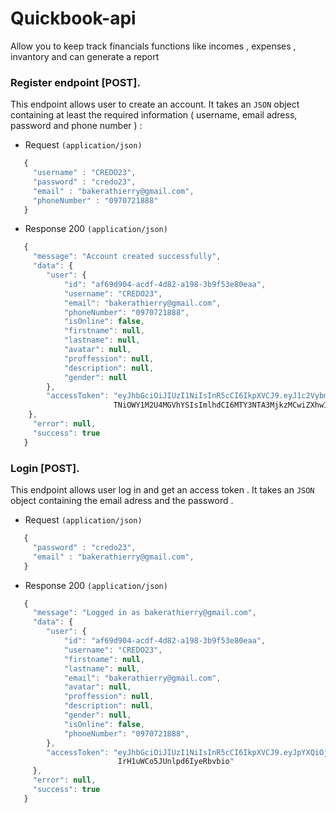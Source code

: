 # Quickbook-api
Allow you to keep track financials functions like incomes , expenses , invantory and can generate a report

### Register endpoint [POST].
This endpoint allows user to create an account. It takes an `JSON` object containing at least the required information ( username, email adress, password and phone number ) : 

+ Request `(application/json)`
```javascript
   {
     "username" : "CREDO23",
     "password" : "credo23",
     "email" : "bakerathierry@gmail.com",
     "phoneNumber" : "0970721888"
   }
```

+ Response 200 `(application/json)`
```javascript
   {
     "message": "Account created successfully",
     "data": {
        "user": {
            "id": "af69d904-acdf-4d82-a198-3b9f53e80eaa",
            "username": "CREDO23",
            "email": "bakerathierry@gmail.com",
            "phoneNumber": "0970721888",
            "isOnline": false,
            "firstname": null,
            "lastname": null,
            "avatar": null,
            "proffession": null,
            "description": null,
            "gender": null
        },
        "accessToken": "eyJhbGciOiJIUzI1NiIsInR5cCI6IkpXVCJ9.eyJ1c2VybmFtZSI6IkNSRURPMjMiLCJpZCI6ImFmNjlkOTA0LWFjZGYtNGQ4Mi1hMTk4L
                       TNiOWY1M2U4MGVhYSIsImlhdCI6MTY3NTA3MjkzMCwiZXhwIjoxNjc1Njc3NzMwfQ._XBbWYwG7go19hNrkrnRbb0QiwiY6FsmjUAnV7T1x78"
    },
     "error": null,
     "success": true
   }
```

### Login [POST].
This endpoint allows user log in and get an access token . It takes an `JSON` object containing the email adress and the password .

+ Request `(application/json)`
```javascript
   {
     "password" : "credo23",
     "email" : "bakerathierry@gmail.com",
   }
```

+ Response 200 `(application/json)`
```javascript
   {
     "message": "Logged in as bakerathierry@gmail.com",
     "data": {
        "user": {
            "id": "af69d904-acdf-4d82-a198-3b9f53e80eaa",
            "username": "CREDO23",
            "firstname": null,
            "lastname": null,
            "email": "bakerathierry@gmail.com",
            "avatar": null,
            "proffession": null,
            "description": null,
            "gender": null,
            "isOnline": false,
            "phoneNumber": "0970721888",
        },
        "accessToken": "eyJhbGciOiJIUzI1NiIsInR5cCI6IkpXVCJ9.eyJpYXQiOjE2NzUwNzM4MjIsImV4cCI6MTY3NTY3ODYyMn0.ww3gFNYDqQG16LSHWZ
                        IrH1uWCo5JUnlpd6IyeRbvbio"
     },
     "error": null,
     "success": true
   }
